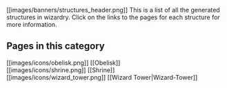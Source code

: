 [[images/banners/structures_header.png]]
This is a list of all the generated structures in wizardry. Click on the links to the pages for each structure for more information.

## Pages in this category

[[images/icons/obelisk.png]] [[Obelisk]]  
[[images/icons/shrine.png]] [[Shrine]]  
[[images/icons/wizard_tower.png]] [[Wizard Tower|Wizard-Tower]]